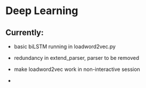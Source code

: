 # Deep Learning 

## Currently:

- basic biLSTM running in loadword2vec.py 

- redundancy in extend_parser, parser to be removed

- make loadword2vec work in non-interactive session

-
